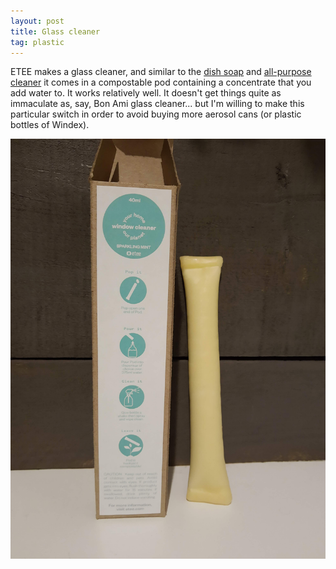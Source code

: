 ```yaml
---
layout: post
title: Glass cleaner
tag: plastic
---
```


ETEE makes a glass cleaner, and similar to the [dish soap](https://www.tinafletcher.ca/Dish-soap/) and [all-purpose cleaner](https://www.tinafletcher.ca/All-purpose-cleaner/) it comes in a compostable pod containing a concentrate that you add water to. It works relatively well. It doesn't get things quite as immaculate as, say, Bon Ami glass cleaner... but I'm willing to make this particular switch in order to avoid buying more aerosol cans (or plastic bottles of Windex).

![ETEE glass cleaner](../images/etee-glass.jpg)
